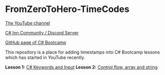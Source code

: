 # FromZeroToHero-TimeCodes
[The YouTube channel](https://www.youtube.com/c/AlmantasKarpavi%C4%8Dius/featured)

[C# Inn Community / Discord Server](https://discord.gg/rCMKcUU)

[GitHub page of C# Bootcamp](https://github.com/csinn/CSharp-From-Zero-To-Hero-v2)

This repository is a place for adding timestamps into C# Bootcamp lessons which has started in YouTube recently.

**Lesson 1:** [C# Keywords and Input](https://www.youtube.com/watch?v=qG0I2NN2dNE)
**Lesson 2:** [Control flow, array and string](https://www.youtube.com/watch?v=l8qhUB80NaA)
